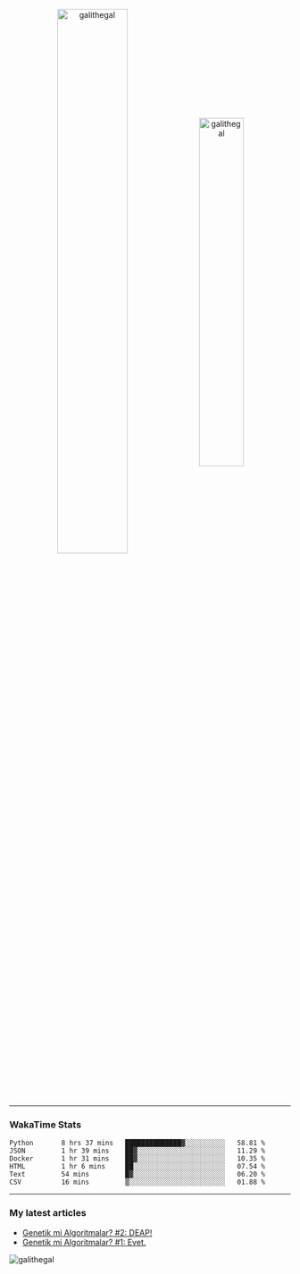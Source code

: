 <p align="center">
  <img align="center" width="50%" height="auto" src="https://github-readme-stats.vercel.app/api?username=galithegal&show_icons=true&count_private=true&theme=jolly&locale=en" alt="galithegal" />
  <img align="center" width="40%" height="auto" src="https://github-readme-stats.vercel.app/api/top-langs?username=galithegal&exclude_repo=NNCars&show_icons=true&theme=jolly&locale=en&layout=compact" alt="galithegal" />
</p>

<hr class="dashed" />
<p align="center">

<h3 align="left">WakaTime Stats</h3>
<!--START_SECTION:waka-->

```text
Python       8 hrs 37 mins   ██████████████▓░░░░░░░░░░   58.81 %
JSON         1 hr 39 mins    ██▓░░░░░░░░░░░░░░░░░░░░░░   11.29 %
Docker       1 hr 31 mins    ██▓░░░░░░░░░░░░░░░░░░░░░░   10.35 %
HTML         1 hr 6 mins     ██░░░░░░░░░░░░░░░░░░░░░░░   07.54 %
Text         54 mins         █▓░░░░░░░░░░░░░░░░░░░░░░░   06.20 %
CSV          16 mins         ▒░░░░░░░░░░░░░░░░░░░░░░░░   01.88 %
```

<!--END_SECTION:waka-->

</p>
<hr class="dashed" />

<h3 align="left">My latest articles</h3>

<!-- BLOG-POST-LIST:START -->
- [Genetik mi Algoritmalar?  #2: DEAP!](https://medium.com/rsparametrelerbutunu/genetik-mi-algoritmalar-2-deap-faaaaab756f7?source=rss-873ea545dd09------2)
- [Genetik mi Algoritmalar?  #1: Evet.](https://medium.com/rsparametrelerbutunu/genetik-mi-algoritmalar-1-evet-9fded872060b?source=rss-873ea545dd09------2)
<!-- BLOG-POST-LIST:END -->

<!-- View counter -->
<p align="left"> <img src="https://komarev.com/ghpvc/?username=galithegal&label=Views&color=010002&style=flat-square" alt="galithegal" /> </p>
